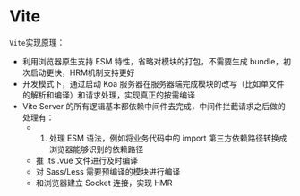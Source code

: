 # Vite

`Vite`实现原理：
- 利用浏览器原生支持 ESM 特性，省略对模块的打包，不需要生成 bundle，初次启动更快，HRM机制支持更好
- 开发模式下，通过启动 Koa 服务器在服务器端完成模块的改写（比如单文件的解析和编译）和请求处理，实现真正的按需编译
- Vite Server 的所有逻辑基本都依赖中间件去完成，中间件拦截请求之后做的处理有：
  - 1. 处理 ESM 语法，例如将业务代码中的 import 第三方依赖路径转换成浏览器能够识别的依赖路径
  - 推 .ts .vue 文件进行及时编译
  - 对 Sass/Less 需要预编译的模块进行编译
  - 和浏览器建立 Socket 连接，实现 HMR